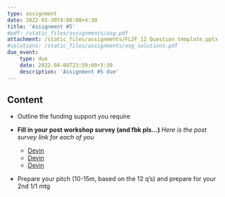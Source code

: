 ```yaml
---
type: assignment
date: 2022-03-30T4:00:00+4:30
title: 'Assignment #5'
#pdf: /static_files/assignments/asg.pdf
attachment: /static_files/assignments/FL2F_12 Question template.pptx
#solutions: /static_files/assignments/asg_solutions.pdf
due_event: 
    type: due
    date: 2022-04-04T23:59:00+3:30
    description: 'Assignment #5 due'
---
```

## Content
- Outline the funding support you require
- **Fill in your post workshop survey (and fbk pls…)**
  *Here is the post survey link for each of you*
  * [Devin](https://arxiv.org/pdf/2107.02299.pdf)
  * [Devin](https://arxiv.org/pdf/2107.02299.pdf)
  * [Devin](https://arxiv.org/pdf/2107.02299.pdf)
  
- Prepare your pitch (10-15m, based on the 12 q’s) and prepare for your 2nd 1/1 mtg



